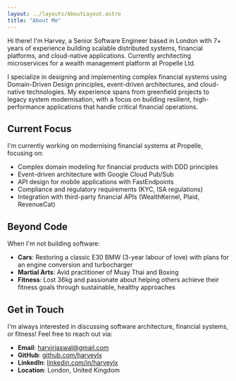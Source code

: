 ```yaml
---
layout: ../layouts/AboutLayout.astro
title: "About Me"
---
```

Hi there! I'm Harvey, a Senior Software Engineer based in London with 7+ years of experience building scalable distributed systems, financial platforms, and cloud-native applications. Currently architecting microservices for a wealth management platform at Propelle Ltd.

I specialize in designing and implementing complex financial systems using Domain-Driven Design principles, event-driven architectures, and cloud-native technologies. My experience spans from greenfield projects to legacy system modernisation, with a focus on building resilient, high-performance applications that handle critical financial operations.

## Current Focus

I'm currently working on modernising financial systems at Propelle, focusing on:
- Complex domain modeling for financial products with DDD principles
- Event-driven architecture with Google Cloud Pub/Sub
- API design for mobile applications with FastEndpoints
- Compliance and regulatory requirements (KYC, ISA regulations)
- Integration with third-party financial APIs (WealthKernel, Plaid, RevenueCat)

## Beyond Code

When I'm not building software:
- **Cars**: Restoring a classic E30 BMW (3-year labour of love) with plans for an engine conversion and turbocharger
- **Martial Arts**: Avid practitioner of Muay Thai and Boxing
- **Fitness**: Lost 36kg and passionate about helping others achieve their fitness goals through sustainable, healthy approaches

## Get in Touch

I'm always interested in discussing software architecture, financial systems, or fitness! Feel free to reach out via:
- **Email**: harvirjaswal@gmail.com
- **GitHub**: [github.com/harveylx](https://github.com/harveylx)
- **LinkedIn**: [linkedin.com/in/harveylx](https://linkedin.com/in/harveylx)
- **Location**: London, United Kingdom